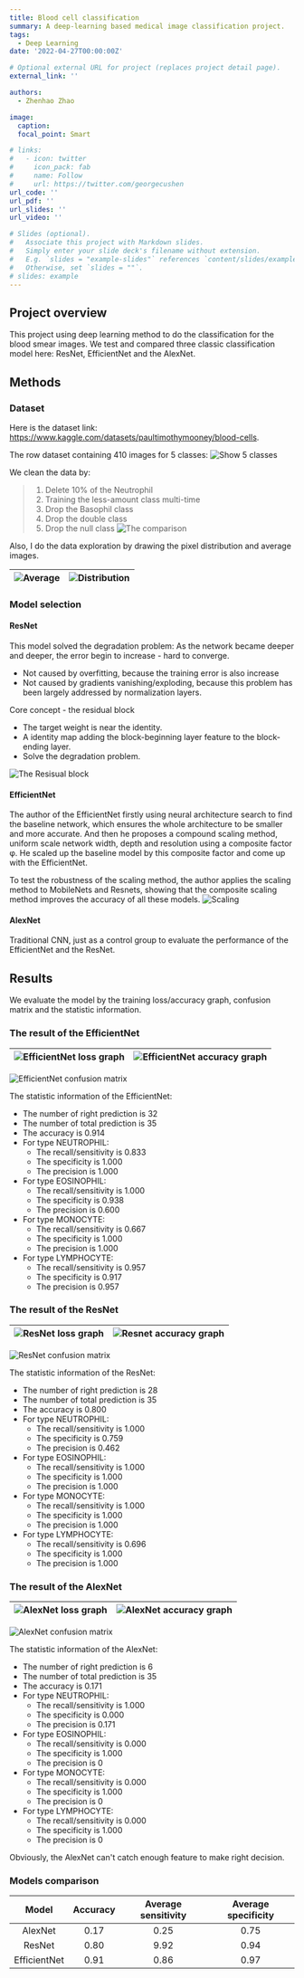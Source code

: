 ```yaml
---
title: Blood cell classification
summary: A deep-learning based medical image classification project.
tags:
  - Deep Learning
date: '2022-04-27T00:00:00Z'

# Optional external URL for project (replaces project detail page).
external_link: ''

authors:
  - Zhenhao Zhao

image:
  caption: 
  focal_point: Smart

# links:
#   - icon: twitter
#     icon_pack: fab
#     name: Follow
#     url: https://twitter.com/georgecushen
url_code: ''
url_pdf: ''
url_slides: ''
url_video: ''

# Slides (optional).
#   Associate this project with Markdown slides.
#   Simply enter your slide deck's filename without extension.
#   E.g. `slides = "example-slides"` references `content/slides/example-slides.md`.
#   Otherwise, set `slides = ""`.
# slides: example
---
```


## Project overview

This project using deep learning method to do the classification for the blood smear images. 
We test and compared three classic classification model here: ResNet, EfficientNet and the AlexNet.

## Methods
### Dataset
Here is the dataset link: https://www.kaggle.com/datasets/paultimothymooney/blood-cells.

The row dataset containing 410 images for 5 classes:
![Show 5 classes](/uploads/images/project_resnet_1.png)

We clean the data by:
>1. Delete 10% of the Neutrophil
>2. Training the less-amount class multi-time
>3. Drop the Basophil class
>4. Drop the double class
>5. Drop the null class
![The comparison](/uploads/images/project_resnet_2.png "Dataset distribution after cleaning")

Also, I do the data exploration by drawing the pixel distribution and average images.

| ![Average](/uploads/images/project_resnet_3.png "average images for each class") | ![Distribution](/uploads/images/project_resnet_4.png "Pixel distribution") |
|----------------------------------------------------------------------------------|----------------------------------------------------------------------------|



### Model selection
#### ResNet
This model solved the degradation problem: As the network became deeper and deeper, the error begin to increase - hard to converge.
- Not caused by overfitting, because the training error is also increase
- Not caused by gradients vanishing/exploding, because this problem has been largely addressed by normalization layers.

Core concept - the residual block
- The target weight is near the identity.
- A identity map adding the block-beginning layer feature to the block-ending layer.
- Solve the degradation problem.

![The Resisual block](/uploads/images/project_resnet_5.png "Residual learning: a building block.")

#### EfficientNet
The author of the EfficientNet firstly using neural architecture search to find the baseline network, which ensures the whole architecture to be smaller and more accurate. And then he proposes a compound scaling method, uniform scale network width, depth and resolution using a composite factor φ. He scaled up the baseline model by this composite factor and come up with the EfficientNet.

To test the robustness of the scaling method, the author applies the scaling method to MobileNets and Resnets, showing that the composite scaling method improves the accuracy of all these models.
![Scaling](/uploads/images/project_resnet_6.png "Model Scaling.")


#### AlexNet
Traditional CNN, just as a control group to evaluate the performance of the EfficientNet and the ResNet.


## Results
We evaluate the model by the training loss/accuracy graph, confusion matrix and the statistic information.

### The result of the EfficientNet
| ![EfficientNet loss graph](/uploads/images/project_resnet_7.png "The loss decreasing graph of the EfficientNet.")            | ![EfficientNet accuracy graph](/uploads/images/project_resnet_8.png "The accuracy increasing graph of the EfficientNet.") |
|------------------------------------------------------------------------------------------------------------------------------|---------------------------------------------------------------------------------------------------------------------------|

![EfficientNet confusion matrix](/uploads/images/project_resnet_9.png "The confusion matrix of the EfficientNet.")

The statistic information of the EfficientNet:<br>
- The number of right prediction is 32
- The number of total prediction is 35
- The accuracy is 0.914
- For type NEUTROPHIL:
  - The recall/sensitivity is 0.833
  - The specificity is 1.000
  - The precision is 1.000
- For type EOSINOPHIL:
  - The recall/sensitivity is 1.000
  - The specificity is 0.938
  - The precision is 0.600
- For type MONOCYTE:
  - The recall/sensitivity is 0.667
  - The specificity is 1.000
  - The precision is 1.000
- For type LYMPHOCYTE:
  - The recall/sensitivity is 0.957
  - The specificity is 0.917
  - The precision is 0.957


### The result of the ResNet
| ![ResNet loss graph](/uploads/images/project_resnet_10.png "The loss decreasing graph of the ResNet.") | ![Resnet accuracy graph](/uploads/images/project_resnet_11.png "The accuracy increasing graph of the ResNet.") |
|--------------------------------------------------------------------------------------------------------|----------------------------------------------------------------------------------------------------------------|

![ResNet confusion matrix](/uploads/images/project_resnet_12.png "The confusion matrix of the ResNet.")


The statistic information of the ResNet:<br>
- The number of right prediction is 28
- The number of total prediction is 35
- The accuracy is 0.800
- For type NEUTROPHIL:
  - The recall/sensitivity is 1.000
  - The specificity is 0.759
  - The precision is 0.462
- For type EOSINOPHIL:
  - The recall/sensitivity is 1.000
  - The specificity is 1.000
  - The precision is 1.000
- For type MONOCYTE:
  - The recall/sensitivity is 1.000
  - The specificity is 1.000
  - The precision is 1.000
- For type LYMPHOCYTE:
  - The recall/sensitivity is 0.696
  - The specificity is 1.000
  - The precision is 1.000

### The result of the AlexNet
| ![AlexNet loss graph](/uploads/images/project_resnet_13.png "The loss decreasing graph of the AlexNet.") | ![AlexNet accuracy graph](/uploads/images/project_resnet_14.png "The accuracy increasing graph of the AlexNet.") |
|----------------------------------------------------------------------------------------------------------|------------------------------------------------------------------------------------------------------------------|

![AlexNet confusion matrix](/uploads/images/project_resnet_15.png "The confusion matrix of the AlexNet.")

The statistic information of the AlexNet:<br>
- The number of right prediction is 6
- The number of total prediction is 35
- The accuracy is 0.171
- For type NEUTROPHIL:
  - The recall/sensitivity is 1.000
  - The specificity is 0.000
  - The precision is 0.171
- For type EOSINOPHIL:
  - The recall/sensitivity is 0.000
  - The specificity is 1.000
  - The precision is 0
- For type MONOCYTE:
  - The recall/sensitivity is 0.000
  - The specificity is 1.000
  - The precision is 0
- For type LYMPHOCYTE:
  - The recall/sensitivity is 0.000
  - The specificity is 1.000
  - The precision is 0

Obviously, the AlexNet can't catch enough feature to make right decision.

### Models comparison
<div class="table">

|    Model     | Accuracy | Average sensitivity | Average specificity |
|:------------:|:--------:|:-------------------:|:-------------------:|
|   AlexNet    |   0.17   |        0.25         |        0.75         |
|    ResNet    |   0.80   |        9.92         |        0.94         |
| EfficientNet |   0.91   |        0.86         |        0.97         |

</div>
